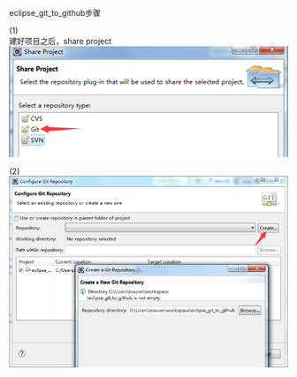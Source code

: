 eclipse_git_to_github步骤<br />

(1)<br />
建好项目之后，share project<br />
![](https://github.com/wang-yao/eclipse_git_to_github/blob/master/QQ%E6%88%AA%E5%9B%BE20160617131107.png)<br />

(2)<br />
![](https://github.com/wang-yao/eclipse_git_to_github/blob/master/QQ%E6%88%AA%E5%9B%BE20160617131206.png)
